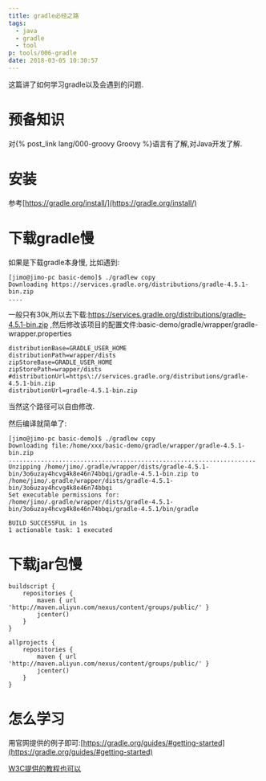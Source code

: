 ```yaml
---
title: gradle必经之路
tags:
  - java
  - gradle
  - tool
p: tools/006-gradle
date: 2018-03-05 10:30:57
---
```

这篇讲了如何学习gradle以及会遇到的问题.

# 预备知识
对{% post_link lang/000-groovy Groovy %}语言有了解,对Java开发了解.
# 安装
参考[https://gradle.org/install/](https://gradle.org/install/)
# 下载gradle慢
如果是下载gradle本身慢,
比如遇到:
```shell
[jimo@jimo-pc basic-demo]$ ./gradlew copy
Downloading https://services.gradle.org/distributions/gradle-4.5.1-bin.zip
....
```
一般只有30k,所以去下载:https://services.gradle.org/distributions/gradle-4.5.1-bin.zip
,然后修改该项目的配置文件:basic-demo/gradle/wrapper/gradle-wrapper.properties
```shell
distributionBase=GRADLE_USER_HOME
distributionPath=wrapper/dists
zipStoreBase=GRADLE_USER_HOME
zipStorePath=wrapper/dists
#distributionUrl=https\://services.gradle.org/distributions/gradle-4.5.1-bin.zip
distributionUrl=gradle-4.5.1-bin.zip
```
当然这个路径可以自由修改.

然后编译就简单了:
```shell
[jimo@jimo-pc basic-demo]$ ./gradlew copy
Downloading file:/home/xxx/basic-demo/gradle/wrapper/gradle-4.5.1-bin.zip
.....................................................................
Unzipping /home/jimo/.gradle/wrapper/dists/gradle-4.5.1-bin/3o6uzay4hcvg4k8e46n74bbqi/gradle-4.5.1-bin.zip to /home/jimo/.gradle/wrapper/dists/gradle-4.5.1-bin/3o6uzay4hcvg4k8e46n74bbqi
Set executable permissions for: /home/jimo/.gradle/wrapper/dists/gradle-4.5.1-bin/3o6uzay4hcvg4k8e46n74bbqi/gradle-4.5.1/bin/gradle

BUILD SUCCESSFUL in 1s
1 actionable task: 1 executed
```
# 下载jar包慢
```shell
buildscript {
    repositories {
        maven { url 'http://maven.aliyun.com/nexus/content/groups/public/' }
        jcenter()
    }
}

allprojects {
    repositories {
        maven { url 'http://maven.aliyun.com/nexus/content/groups/public/' }
        jcenter()
    }
}
```
# 怎么学习
用官网提供的例子即可:[https://gradle.org/guides/#getting-started](https://gradle.org/guides/#getting-started)

[W3C提供的教程也可以](https://www.w3cschool.cn/gradle/ms7n1hu2.html)
